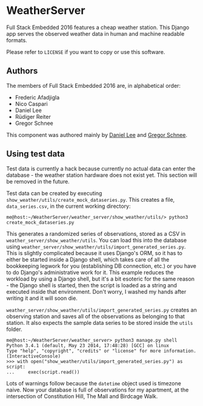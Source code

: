 # WeatherServer

Full Stack Embedded 2016 features a cheap weather station. This Django app 
serves the observed weather data in human and machine readable formats.

Please refer to ``LICENSE`` if you want to copy or use this software.

## Authors
The members of Full Stack Embedded 2016 are, in alphabetical order:

* Frederic Afadjigla
* Nico Caspari
* Daniel Lee
* Rüdiger Reiter
* Gregor Schnee

This component was authored mainly by [Daniel Lee](erget2005@gmail.com) and 
[Gregor Schnee](schneegor@gmail.com).

## Using test data
Test data is currently a hack because currently no actual data can enter the 
database - the weather station hardware does not exist yet. This section will
be removed in the future.

Test data can be created by executing
``show_weather/utils/create_mock_dataseries.py``. This creates a file, 
``data_series.csv``, in the current working directory:

```
me@host:~/WeatherServer/weather_server/show_weather/utils/> python3 create_mock_dataseries.py
```

This generates a randomized series of observations, stored as a CSV in 
``weather_server/show_weather/utils``. You can load this into the database 
using ``weather_server/show_weather/utils/import_generated_series.py``. This 
is slightly complicated because it uses Django's ORM, so it has to either be 
started inside a Django shell, which takes care of all the bookkeeping 
legwork for you (establishing DB connection, etc.) or you have to do Django's
administrative work for it. This example reduces the workload by using a 
Django shell, but it's a bit esoteric for the same reason - the Django shell 
is started, then the script is loaded as a string and executed inside that 
environment. Don't worry, I washed my hands after writing it and it will soon
die.

``weather_server/show_weather/utils/import_generated_series.py`` creates an 
observing station and saves all of the observations as belonging to that 
station. It also expects the sample data series to be stored inside the 
``utils`` folder.

```
me@host:~/WeatherServer/weather_server> python3 manage.py shell
Python 3.4.1 (default, May 23 2014, 17:48:28) [GCC] on linux
Type "help", "copyright", "credits" or "license" for more information.
(InteractiveConsole)
>>> with open("show_weather/utils/import_generated_series.py") as script:
...     exec(script.read())
```

Lots of warnings follow because the ``datetime`` object used is timezone 
naive. Now your database is full of observations for my apartment, at the 
intersection of Constitution Hill, The Mall and Birdcage Walk.
